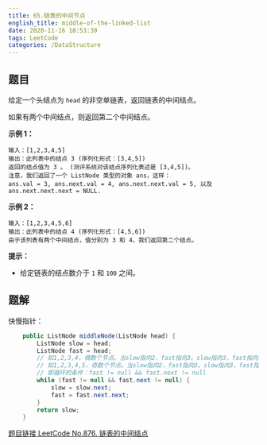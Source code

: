 ```yaml
---
title: 65.链表的中间节点
english_title: middle-of-the-linked-list
date: 2020-11-16 18:53:39
tags: LeetCode
categories: /DataStructure
---
```


## 题目

给定一个头结点为 `head` 的非空单链表，返回链表的中间结点。

如果有两个中间结点，则返回第二个中间结点。

**示例 1：**

```
输入：[1,2,3,4,5]
输出：此列表中的结点 3 (序列化形式：[3,4,5])
返回的结点值为 3 。 (测评系统对该结点序列化表述是 [3,4,5])。
注意，我们返回了一个 ListNode 类型的对象 ans，这样：
ans.val = 3, ans.next.val = 4, ans.next.next.val = 5, 以及 ans.next.next.next = NULL.
```

**示例 2：**

```
输入：[1,2,3,4,5,6]
输出：此列表中的结点 4 (序列化形式：[4,5,6])
由于该列表有两个中间结点，值分别为 3 和 4，我们返回第二个结点。 
```

**提示：**

- 给定链表的结点数介于 `1` 和 `100` 之间。

## 题解

快慢指针：

```java
    public ListNode middleNode(ListNode head) {
        ListNode slow = head;
        ListNode fast = head;
        // 如1,2,3,4，偶数个节点。当slow指向2，fast指向3。slow指向3，fast指向null，结束循环
        // 如1,2,3,4,5，奇数个节点。当slow指向2，fast指向3。slow指向3，fast指向5，结束循环
        // 即循环的条件：fast != null && fast.next != null
        while (fast != null && fast.next != null) {
            slow = slow.next;
            fast = fast.next.next;
        }
        return slow;
    }
```

[题目链接 LeetCode No.876. 链表的中间结点](https://leetcode-cn.com/problems/middle-of-the-linked-list/)

